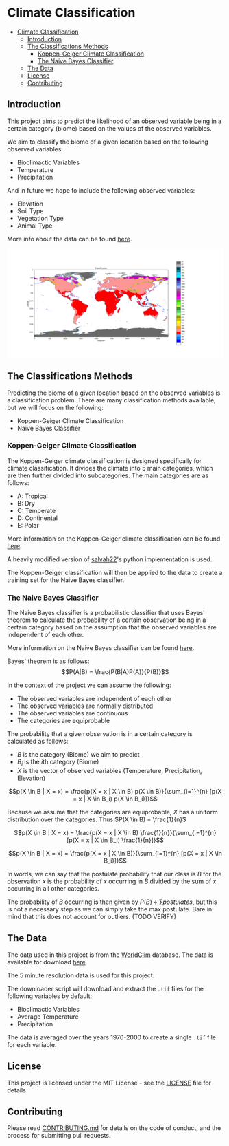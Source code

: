 # Climate Classification

- [Climate Classification](#climate-classification)
  - [Introduction](#introduction)
  - [The Classifications Methods](#the-classifications-methods)
    - [Koppen-Geiger Climate Classification](#koppen-geiger-climate-classification)
    - [The Naive Bayes Classifier](#the-naive-bayes-classifier)
  - [The Data](#the-data)
  - [License](#license)
  - [Contributing](#contributing)

## Introduction

This project aims to predict the likelihood of an observed variable being in a certain category (biome) based on the values of the observed variables.

We aim to classify the biome of a given location based on the following observed variables:

- Bioclimactic Variables
- Temperature
- Precipitation

And in future we hope to include the following observed variables:

- Elevation
- Soil Type
- Vegetation Type
- Animal Type

More info about the data can be found [here](#the-data).

![The most recent classification at 5m](classification_5m.png)

## The Classifications Methods

Predicting the biome of a given location based on the observed variables is a classification problem. There are many classification methods available, but we will focus on the following:

- Koppen-Geiger Climate Classification
- Naive Bayes Classifier


### Koppen-Geiger Climate Classification

The Koppen-Geiger climate classification is designed specifically for climate classification. It divides the climate into 5 main categories, which are then further divided into subcategories. The main categories are as follows:

- A: Tropical
- B: Dry
- C: Temperate
- D: Continental
- E: Polar


More information on the Koppen-Geiger climate classification can be found [here](https://en.wikipedia.org/wiki/K%C3%B6ppen_climate_classification).

A heavily modified version of [salvah22](https://github.com/salvah22/koppenclassification)'s python implementation is used.

The Koppen-Geiger classification will then be applied to the data to create a training set for the Naive Bayes classifier.

### The Naive Bayes Classifier

The Naive Bayes classifier is a probabilistic classifier that uses Bayes' theorem to calculate the probability of a certain observation being in a certain category based on the assumption that the observed variables are independent of each other.

More information on the Naive Bayes classifier can be found [here](https://en.wikipedia.org/wiki/Naive_Bayes_classifier).

Bayes' theorem is as follows:
$$P(A|B) = \frac{P(B|A)P(A)}{P(B)}$$

In the context of the project we can assume the following:

- The observed variables are independent of each other
- The observed variables are normally distributed
- The observed variables are continuous
- The categories are equiprobable
  
The probability that a given observation is in a certain category is calculated as follows:

- $B$ is the category (Biome) we aim to predict
- $B_i$ is the $i$th category (Biome)
- $X$ is the vector of observed variables (Temperature, Precipitation, Elevation)

$$p(X \in B | X = x) = \frac{p(X = x | X \in B) p(X \in B)}{\sum_{i=1}^{n} [p(X = x | X \in B_i) p(X \in B_i)]}$$

Because we assume that the categories are equiprobable, $X$ has a uniform distribution over the categories. Thus $P(X \in B) = \frac{1}{n}$

$$p(X \in B | X = x) = \frac{p(X = x | X \in B) \frac{1}{n}}{\sum_{i=1}^{n} [p(X = x | X \in B_i) \frac{1}{n}]}$$

$$p(X \in B | X = x) = \frac{p(X = x | X \in B)}{\sum_{i=1}^{n} [p(X = x | X \in B_i)]}$$

In words, we can say that the postulate probability that our class is $B$ for the observation $x$ is the probability of $x$ occurring in $B$ divided by the sum of $x$ occurring in all other categories.

The probability of $B$ occurring is then given by $P(B) \div \sum postulates$, but this is not a necessary step as we can simply take the max postulate. Bare in mind that this does not account for outliers. (TODO VERIFY)

## The Data

The data used in this project is from the [WorldClim](https://www.worldclim.org/) database. The data is available for download [here](https://www.worldclim.org/data/worldclim21.html).

The 5 minute resolution data is used for this project.

The downloader script will download and extract the `.tif` files for the following variables by default:

- Bioclimactic Variables
- Average Temperature
- Precipitation

The data is averaged over the years 1970-2000 to create a single `.tif` file for each variable.

## License

This project is licensed under the MIT License - see the [LICENSE](LICENSE) file for details

## Contributing

Please read [CONTRIBUTING.md](CONTRIBUTING.md) for details on the code of conduct, and the process for submitting pull requests.